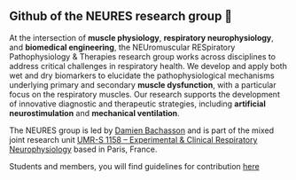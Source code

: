 ## Github of the NEURES research group 👋

At the intersection of **muscle physiology**, **respiratory neurophysiology**, and **biomedical engineering**, the <span class="highlight">NEU</span>romuscular <span class="highlight">RES</span>piratory Pathophysiology & Therapies research group  works across disciplines to address critical challenges in respiratory health. We develop and apply both wet and dry biomarkers to elucidate the pathophysiological mechanisms underlying primary and secondary **muscle dysfunction**, with a particular focus on the respiratory muscles. Our research supports the development of innovative diagnostic and therapeutic strategies, including **artificial neurostimulation** and **mechanical ventilation**.

The NEURES group is led by [Damien Bachasson](https://github.com/dambach) and is part of the mixed joint research unit [UMR-S 1158 – Experimental & Clinical Respiratory Neurophysiology](https://sante.sorbonne-universite.fr/structures-de-recherche/neurophysiologie-respiratoire-experimentale-et-clinique) based in Paris, France.

Students and members, you will find guidelines for contribution [here](https://github.com/Neures-1158/.github/blob/main/profile/README.md)
<!--

**Here are some ideas to get you started:**

🙋‍♀️ A short introduction - what is your organization all about?
🌈 Contribution guidelines - how can the community get involved?
👩‍💻 Useful resources - where can the community find your docs? Is there anything else the community should know?
🍿 Fun facts - what does your team eat for breakfast?

-->

